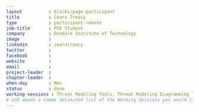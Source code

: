 ```yaml
---
layout          : blocks/page-participant
title           : Ceara Treacy
type            : participant-remote
job-title       : PhD Student
company         : Dundalk Institute of Technology
image           : 
linkedin        : cearatreacy
twitter         : 
facebook        : 
website         :
email           : 
project-leader  :
chapter-leader  :
when-day        : Mon
status          : done
working-sessions : Threat Modeling Tools, Threat Modeling Diagramming Techniques, Threat Modeling Where do I Start?
# add above a comma delimited list of the Working Sessions you would like to attend (use the session's title)
---
```


<!-- put more details about participant here -->
